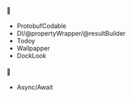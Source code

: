 #### 🔨
- ProtobufCodable
- DI/@propertyWrapper/@resultBuilder
- Todoy
- Wallpapper
- DockLook

#### 📝
- Async/Await
